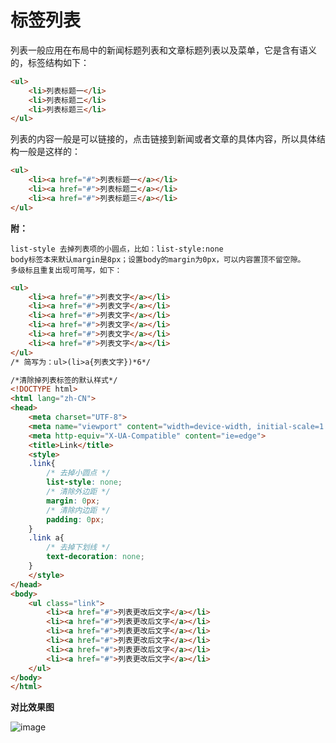 # 标签列表

列表一般应用在布局中的新闻标题列表和文章标题列表以及菜单，它是含有语义的，标签结构如下：


```html
<ul>
    <li>列表标题一</li>
    <li>列表标题二</li>
    <li>列表标题三</li>
</ul>
```


列表的内容一般是可以链接的，点击链接到新闻或者文章的具体内容，所以具体结构一般是这样的：


```html
<ul>
    <li><a href="#">列表标题一</a></li>
    <li><a href="#">列表标题二</a></li>
    <li><a href="#">列表标题三</a></li>
</ul>
```


**附：**

    
    list-style 去掉列表项的小圆点，比如：list-style:none
    body标签本来默认margin是8px；设置body的margin为0px，可以内容置顶不留空隙。
    多级标且重复出现可简写，如下：


```html
<ul>
    <li><a href="#">列表文字</a></li>
    <li><a href="#">列表文字</a></li>
    <li><a href="#">列表文字</a></li>
    <li><a href="#">列表文字</a></li>
    <li><a href="#">列表文字</a></li>
    <li><a href="#">列表文字</a></li>
</ul>
/* 简写为：ul>(li>a{列表文字})*6*/
```


```html
/*清除掉列表标签的默认样式*/
<!DOCTYPE html>
<html lang="zh-CN">
<head>
    <meta charset="UTF-8">
    <meta name="viewport" content="width=device-width, initial-scale=1.0">
    <meta http-equiv="X-UA-Compatible" content="ie=edge">
    <title>Link</title>
    <style>
    .link{
        /* 去掉小圆点 */
        list-style: none;
        /* 清除外边距 */
        margin: 0px;
        /* 清除内边距 */
        padding: 0px;
    }
    .link a{
        /* 去掉下划线 */
        text-decoration: none;
    }
    </style>
</head>
<body>
    <ul class="link">
        <li><a href="#">列表更改后文字</a></li>
        <li><a href="#">列表更改后文字</a></li>
        <li><a href="#">列表更改后文字</a></li>
        <li><a href="#">列表更改后文字</a></li>
        <li><a href="#">列表更改后文字</a></li>
        <li><a href="#">列表更改后文字</a></li>
    </ul>
</body>
</html>
```

**对比效果图**

![image](https://raw.githubusercontent.com/wiki/AlexBruceLu/HTML/link.png)


